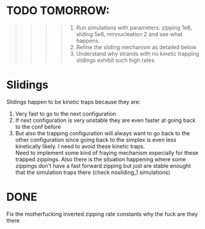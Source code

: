 # TODO TOMORROW:
>>>> 1. Run simulations with parameters: zipping 1e8, sliding 5e6, minnucleation 2 and see what happens. 
>>>> 2. Refine the sliding mechanism as detailed below 
>>>> 3. Understand why strands with no kinetic trapping slidings exhibit such high rates. 

# Slidings
Slidings happen to be kinetic traps because they are: 
1.  Very fast to go to the next configuration
2.  If next configuration is very unstable they are even faster at going back to the conf before 
3.  But also the trapping configuration will always want to go back to the other configuration
    since going back to the simplex is even less kinetically likely. I need to avoid these kinetic traps.  
Need to implement some kind of fraying mechanism expecially for these trapped zippings. 
Also there is the situation happening where some zippings don't have a fast forward zipping but just are 
stable enought that the simulation traps there (check nosliding_1 simulations)




# DONE
Fix the motherfucking inverted zipping rate constants why the fuck are they there 